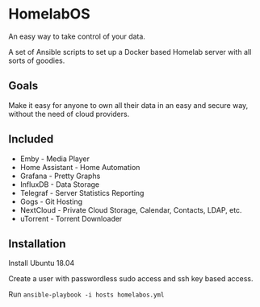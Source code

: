 # HomelabOS

An easy way to take control of your data.

A set of Ansible scripts to set up a Docker based Homelab server with all sorts of goodies.

## Goals

Make it easy for anyone to own all their data in an easy and secure way, without the need of cloud providers.

## Included

* Emby - Media Player
* Home Assistant - Home Automation
* Grafana - Pretty Graphs
* InfluxDB - Data Storage
* Telegraf - Server Statistics Reporting
* Gogs - Git Hosting
* NextCloud - Private Cloud Storage, Calendar, Contacts, LDAP, etc.
* uTorrent - Torrent Downloader

## Installation

Install Ubuntu 18.04

Create a user with passwordless sudo access and ssh key based access.

Run `ansible-playbook -i hosts homelabos.yml`

